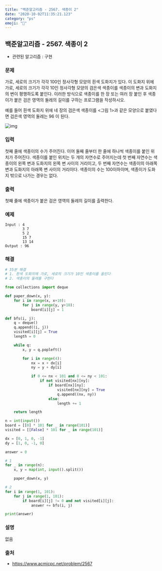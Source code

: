 ```yaml
---
title: "백준알고리즘 - 2567. 색종이 2"
date: "2020-10-02T11:35:21.123"
category: "ps"
emoji: "🌄"
---
```


## 백준알고리즘 - 2567. 색종이 2

- 관련된 알고리즘 : 구현

### 문제

가로, 세로의 크기가 각각 100인 정사각형 모양의 흰색 도화지가 있다. 이 도화지 위에 가로, 세로의 크기가 각각 10인 정사각형 모양의 검은색 색종이를 색종이의 변과 도화지의 변이 평행하도록 붙인다. 이러한 방식으로 색종이를 한 장 또는 여러 장 붙인 후 색종이가 붙은 검은 영역의 둘레의 길이를 구하는 프로그램을 작성하시오.

예를 들어 흰색 도화지 위에 네 장의 검은색 색종이를 <그림 1>과 같은 모양으로 붙였다면 검은색 영역의 둘레는 96 이 된다.

![img](https://onlinejudgeimages.s3-ap-northeast-1.amazonaws.com/upload/images/Jhmd3swxUQJ8nlBxoP.jpg)

### 입력

첫째 줄에 색종이의 수가 주어진다. 이어 둘째 줄부터 한 줄에 하나씩 색종이를 붙인 위치가 주어진다. 색종이를 붙인 위치는 두 개의 자연수로 주어지는데 첫 번째 자연수는 색종이의 왼쪽 변과 도화지의 왼쪽 변 사이의 거리이고, 두 번째 자연수는 색종이의 아래쪽 변과 도화지의 아래쪽 변 사이의 거리이다. 색종이의 수는 100이하이며, 색종이가 도화지 밖으로 나가는 경우는 없다. 

### 출력

첫째 줄에 색종이가 붙은 검은 영역의 둘레의 길이를 출력한다.

### 예제

```
Input : 4
        3 7
        5 2
        15 7
        13 14
Output : 96
```

### 해결

```python
# 35분 해결
# 1. 흰색 도화지에 가로, 세로의 크기가 10인 색종이를 올린다
# 2. 색종이의 둘레를 구한다

from collections import deque

def paper_down(x, y):
    for i in range(x, x+10):
        for j in range(y, y+10):
            board[i][j] = 1

def bfs(i, j):
    q = deque()
    q.append((i, j))
    visited[i][j] = True
    length = 0

    while q:
        x, y = q.popleft()

        for i in range(4):
            nx = x + dx[i]
            ny = y + dy[i]

            if 0 <= nx < 101 and 0 <= ny < 101:
                if not visited[nx][ny]:
                    if board[nx][ny]:
                        visited[nx][ny] = True
                        q.append((nx, ny))
                    else:
                        length += 1

    return length

n = int(input())
board = [[0] * 101 for _ in range(101)]
visited = [[False] * 101 for _ in range(101)]

dx = [0, 1, 0, -1]
dy = [1, 0, -1, 0]

answer = 0

# 1
for _ in range(n):
    x, y = map(int, input().split())

    paper_down(x, y)

# 2
for i in range(1, 101):
    for j in range(1, 101):
        if board[i][j] != 0 and not visited[i][j]:
            answer += bfs(i, j)

print(answer)

```

### 설명

없음

### 출처

- https://www.acmicpc.net/problem/2567

